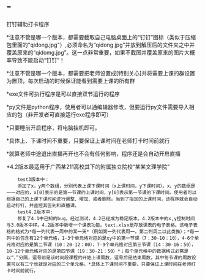 # -
钉钉辅助打卡程序

*注意不管是哪一个版本，都需要截取自己电脑桌面上的“钉钉”图标（类似于压缩包里面的"qidong.jpg"）,必须命名为“qidong.jpg”并放到解压后的文件夹之中并覆盖原来的“qidomg.jpg”。这一点非常重要，如果不截图并覆盖原来的图片大概率导致不能启动“钉钉”！

*注意不管是哪一个版本，都需要把老师设置成[特别关心]并将需要上课的群设置为置顶，每次启动的时候保证能看到需要上课的所有群

*exe文件可执行程序是可以直接双节运行的程序

*py文件是python程序，使用者可以通编辑器修改，但要运行py文件需要导入相应的包（非开发者可直接运行exe程序即可）

*只要睡前开启程序，将电脑挂机即可。

*具体上、下课时间不重要，只要保证上课时间在老师打卡时间前就行

*就算老师中途退出直播再开也不会有任何影响，程序还是会自动开启直播

*4.2版本最适用于广西某211高校其下的附属独立院校“某某文理学院”

        test3版本中：
        添加了x，y两个数组，分别代表上课下课时间（x上课时间，y下课时间）。x、y的数组是一一对应的，x[0]表示的是第一节课的上课时间，y[0]表示第一节课的下课时间。使用者可以根据自己的上课下课时间进行调整、增加、或者删除。当到了指定的上课时间，该程序就会自动启动钉钉，并监控其签到和直播课。
        test4.2版本中:
        修复了4.1中已知的bug，经过测试，4.2已经成为稳定版本。4.2版本中的x,y控制时间与3.0版本中样。4.2版本中新增一个课表功能。text.xlsx是存放课表的电子表格。该电子表格的格式为*每一列代表一周中的某一天*（例如第一列代表周一，第二列周二以此类推）；*每一列中的包含有12个单元格，1-3个单元格对应的是xy中的第一节课（7：30-10：10），4-6个单元格对应的是第二节课（10：20-12：00），7-9个单元格对应第三节课（14：30-16：50），10-12个单元格对应的是第四节课（19：30-21：50）*；每个单元格中的数据格式必需是以“，”分隔，逗号前是该时间段课程的开始上课周数，逗号后是结束周数，其中每节课的周数设置可以有三个也就是对应的三个单元格。*具体上下课时间不重要，只要保证上课时间在老师打卡时间前就行。
